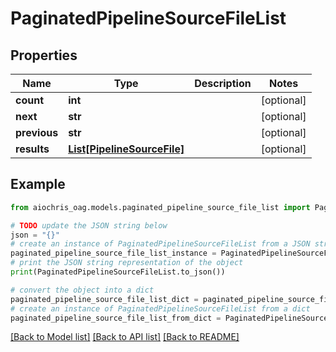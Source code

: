 # PaginatedPipelineSourceFileList


## Properties

Name | Type | Description | Notes
------------ | ------------- | ------------- | -------------
**count** | **int** |  | [optional] 
**next** | **str** |  | [optional] 
**previous** | **str** |  | [optional] 
**results** | [**List[PipelineSourceFile]**](PipelineSourceFile.md) |  | [optional] 

## Example

```python
from aiochris_oag.models.paginated_pipeline_source_file_list import PaginatedPipelineSourceFileList

# TODO update the JSON string below
json = "{}"
# create an instance of PaginatedPipelineSourceFileList from a JSON string
paginated_pipeline_source_file_list_instance = PaginatedPipelineSourceFileList.from_json(json)
# print the JSON string representation of the object
print(PaginatedPipelineSourceFileList.to_json())

# convert the object into a dict
paginated_pipeline_source_file_list_dict = paginated_pipeline_source_file_list_instance.to_dict()
# create an instance of PaginatedPipelineSourceFileList from a dict
paginated_pipeline_source_file_list_from_dict = PaginatedPipelineSourceFileList.from_dict(paginated_pipeline_source_file_list_dict)
```
[[Back to Model list]](../README.md#documentation-for-models) [[Back to API list]](../README.md#documentation-for-api-endpoints) [[Back to README]](../README.md)


